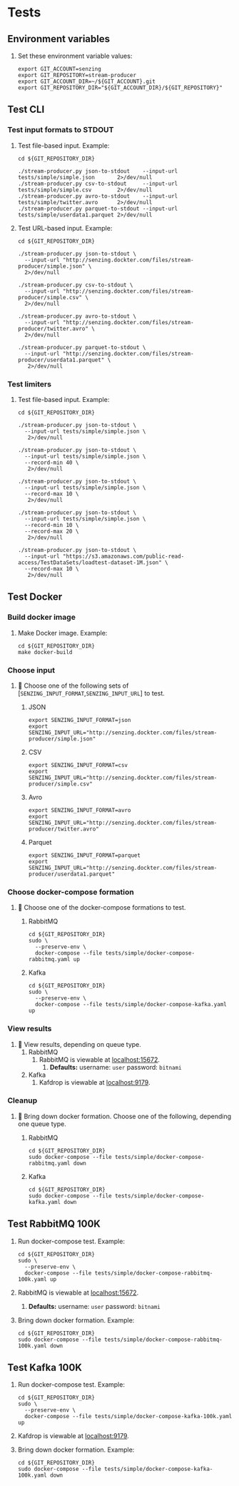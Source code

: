 # Tests

## Environment variables

1. Set these environment variable values:

    ```console
    export GIT_ACCOUNT=senzing
    export GIT_REPOSITORY=stream-producer
    export GIT_ACCOUNT_DIR=~/${GIT_ACCOUNT}.git
    export GIT_REPOSITORY_DIR="${GIT_ACCOUNT_DIR}/${GIT_REPOSITORY}"
    ```

## Test CLI

### Test input formats to STDOUT

1. Test file-based input.
   Example:

    ```console
    cd ${GIT_REPOSITORY_DIR}

    ./stream-producer.py json-to-stdout    --input-url tests/simple/simple.json       2>/dev/null
    ./stream-producer.py csv-to-stdout     --input-url tests/simple/simple.csv        2>/dev/null
    ./stream-producer.py avro-to-stdout    --input-url tests/simple/twitter.avro      2>/dev/null
    ./stream-producer.py parquet-to-stdout --input-url tests/simple/userdata1.parquet 2>/dev/null
    ```

1. Test URL-based input.
   Example:

    ```console
    cd ${GIT_REPOSITORY_DIR}

    ./stream-producer.py json-to-stdout \
      --input-url "http://senzing.dockter.com/files/stream-producer/simple.json" \
      2>/dev/null

    ./stream-producer.py csv-to-stdout \
      --input-url "http://senzing.dockter.com/files/stream-producer/simple.csv" \
      2>/dev/null

    ./stream-producer.py avro-to-stdout \
      --input-url "http://senzing.dockter.com/files/stream-producer/twitter.avro" \
      2>/dev/null

    ./stream-producer.py parquet-to-stdout \
      --input-url "http://senzing.dockter.com/files/stream-producer/userdata1.parquet" \
       2>/dev/null
    ```

### Test limiters

1. Test file-based input.
   Example:

    ```console
    cd ${GIT_REPOSITORY_DIR}

    ./stream-producer.py json-to-stdout \
      --input-url tests/simple/simple.json \
       2>/dev/null

    ./stream-producer.py json-to-stdout \
      --input-url tests/simple/simple.json \
      --record-min 40 \
       2>/dev/null

    ./stream-producer.py json-to-stdout \
      --input-url tests/simple/simple.json \
      --record-max 10 \
       2>/dev/null

    ./stream-producer.py json-to-stdout \
      --input-url tests/simple/simple.json \
      --record-min 10 \
      --record-max 20 \
       2>/dev/null

    ./stream-producer.py json-to-stdout \
      --input-url "https://s3.amazonaws.com/public-read-access/TestDataSets/loadtest-dataset-1M.json" \
      --record-max 10 \
       2>/dev/null

    ```

## Test Docker

### Build docker image

1. Make Docker image.
   Example:

    ```console
    cd ${GIT_REPOSITORY_DIR}
    make docker-build
    ```

### Choose input

1. :thinking: Choose one of the following sets of [`SENZING_INPUT_FORMAT`,`SENZING_INPUT_URL`] to test.
    1. JSON

        ```console
        export SENZING_INPUT_FORMAT=json
        export SENZING_INPUT_URL="http://senzing.dockter.com/files/stream-producer/simple.json"
        ```

    1. CSV

        ```console
        export SENZING_INPUT_FORMAT=csv
        export SENZING_INPUT_URL="http://senzing.dockter.com/files/stream-producer/simple.csv"
        ```

    1. Avro

        ```console
        export SENZING_INPUT_FORMAT=avro
        export SENZING_INPUT_URL="http://senzing.dockter.com/files/stream-producer/twitter.avro"
        ```

    1. Parquet

        ```console
        export SENZING_INPUT_FORMAT=parquet
        export SENZING_INPUT_URL="http://senzing.dockter.com/files/stream-producer/userdata1.parquet"
        ```

### Choose docker-compose formation

1. :thinking: Choose one of the docker-compose formations to test.
    1. RabbitMQ

        ```console
        cd ${GIT_REPOSITORY_DIR}
        sudo \
          --preserve-env \
          docker-compose --file tests/simple/docker-compose-rabbitmq.yaml up
        ```

    1. Kafka

        ```console
        cd ${GIT_REPOSITORY_DIR}
        sudo \
          --preserve-env \
          docker-compose --file tests/simple/docker-compose-kafka.yaml up
        ```

### View results

1. :thinking: View results, depending on queue type.
    1. RabbitMQ
        1. RabbitMQ is viewable at
           [localhost:15672](http://localhost:15672).
            1. **Defaults:** username: `user` password: `bitnami`
    1. Kafka
        1. Kafdrop is viewable at
           [localhost:9179](http://localhost:9179).

### Cleanup

1. :thinking: Bring down docker formation.
   Choose one of the following, depending one queue type.

    1. RabbitMQ

        ```console
        cd ${GIT_REPOSITORY_DIR}
        sudo docker-compose --file tests/simple/docker-compose-rabbitmq.yaml down
        ```

    1. Kafka

        ```console
        cd ${GIT_REPOSITORY_DIR}
        sudo docker-compose --file tests/simple/docker-compose-kafka.yaml down
        ```

## Test RabbitMQ 100K

1. Run docker-compose test.
   Example:

    ```console
    cd ${GIT_REPOSITORY_DIR}
    sudo \
      --preserve-env \
      docker-compose --file tests/simple/docker-compose-rabbitmq-100k.yaml up
    ```

1. RabbitMQ is viewable at
   [localhost:15672](http://localhost:15672).
    1. **Defaults:** username: `user` password: `bitnami`

1. Bring down docker formation.
   Example:

    ```console
    cd ${GIT_REPOSITORY_DIR}
    sudo docker-compose --file tests/simple/docker-compose-rabbitmq-100k.yaml down
    ```

## Test Kafka 100K

1. Run docker-compose test.
   Example:

    ```console
    cd ${GIT_REPOSITORY_DIR}
    sudo \
      --preserve-env \
      docker-compose --file tests/simple/docker-compose-kafka-100k.yaml up
    ```

1. Kafdrop is viewable at
   [localhost:9179](http://localhost:9179).

1. Bring down docker formation.
   Example:

    ```console
    cd ${GIT_REPOSITORY_DIR}
    sudo docker-compose --file tests/simple/docker-compose-kafka-100k.yaml down
    ```
